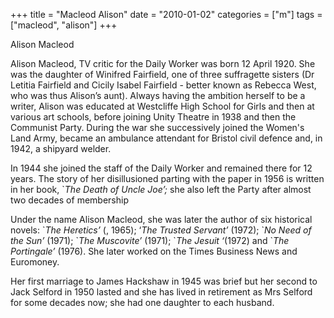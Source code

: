 +++
title = "Macleod Alison"
date = "2010-01-02"
categories = ["m"]
tags = ["macleod", "alison"]
+++

Alison Macleod

Alison Macleod, TV critic for the Daily Worker was born 12 April 1920. She was the daughter of Winifred Fairfield, one of three suffragette sisters (Dr Letitia Fairfield and Cicily Isabel Fairfield - better known as Rebecca West, who was thus Alison’s aunt). Always having the ambition herself to be a writer, Alison was educated at Westcliffe High School for Girls and then at various art schools, before joining Unity Theatre in 1938 and then the Communist Party. During the war she successively joined the Women's Land Army, became an ambulance attendant for Bristol civil defence and, in 1942, a shipyard welder.

In 1944 she joined the staff of the Daily Worker and remained there for 12 years. The story of her disillusioned parting with the paper in 1956 is written in her book, \`_The Death of Uncle Joe’;_ she also left the Party after almost two decades of membership

Under the name Alison Macleod, she was later the author of six historical novels: \`_The Heretics’_ (, 1965); ‘_The Trusted Servant’_ (1972); \`_No Need of the Sun’_ (1971); \`_The Muscovite’_ (1971); \`_The Jesuit ‘_(1972) and \`_The Portingale’_ (1976). She later worked on the Times Business News and Euromoney.  

Her first marriage to James Hackshaw in 1945 was brief but her second to Jack Selford in 1950 lasted and she has lived in retirement as Mrs Selford for some decades now; she had one daughter to each husband.
